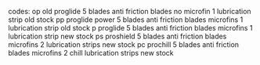 codes:
op	old proglide	5 blades	anti friction blades	no microfin	1 lubrication strip			old stock
pp	proglide power	5 blades	anti friction blades	microfins	1 lubrication strip			old stock
p	proglide		5 blades	anti friction blades	microfins	1 lubrication strip			new stock
ps	proshield		5 blades	anti friction blades	microfins	2 lubrication strips		new stock
pc	prochill		5 blades	anti friction blades	microfins	2 chill lubrication strips	new stock